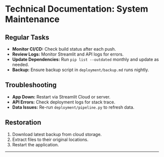# Technical Documentation: System Maintenance

## Regular Tasks

- **Monitor CI/CD:** Check build status after each push.
- **Review Logs:** Monitor Streamlit and API logs for errors.
- **Update Dependencies:** Run `pip list --outdated` monthly and update as needed.
- **Backup:** Ensure backup script in `deployment/backup.md` runs nightly.

## Troubleshooting

- **App Down:** Restart via Streamlit Cloud or server.
- **API Errors:** Check deployment logs for stack trace.
- **Data Issues:** Re-run `deployment/pipeline.py` to refresh data.

## Restoration

1. Download latest backup from cloud storage.
2. Extract files to their original locations.
3. Restart the application.

---